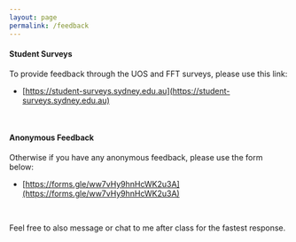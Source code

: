 ```yaml
---
layout: page
permalink: /feedback
---
```

<meta name='robots' content='noindex,nofollow' />

#### Student Surveys

To provide feedback through the UOS and FFT surveys, please use this link:
- [https://student-surveys.sydney.edu.au](https://student-surveys.sydney.edu.au)

<br>

#### Anonymous Feedback

Otherwise if you have any anonymous feedback, please use the form below:
- [https://forms.gle/ww7vHy9hnHcWK2u3A](https://forms.gle/ww7vHy9hnHcWK2u3A)

<br>

Feel free to also message or chat to me after class for the fastest response.